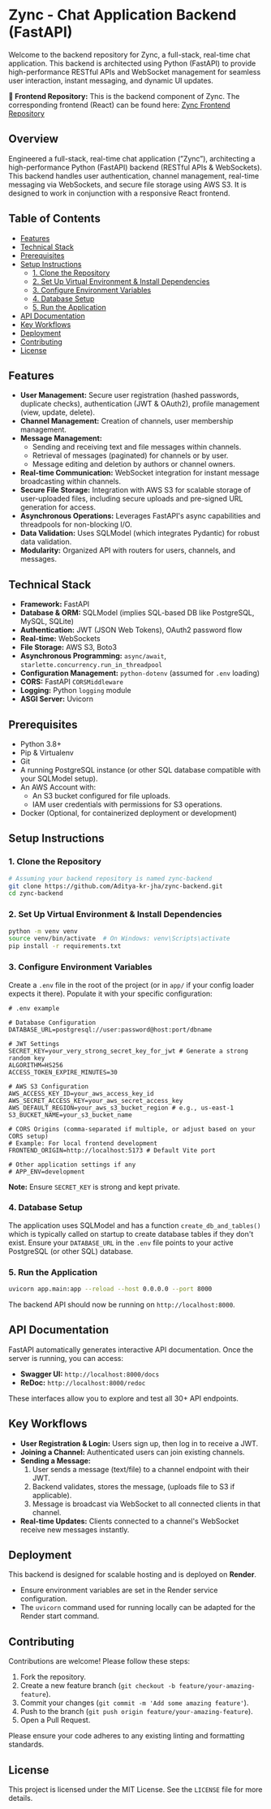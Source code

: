 # Zync - Chat Application Backend (FastAPI)

Welcome to the backend repository for Zync, a full-stack, real-time chat application. This backend is architected using Python (FastAPI) to provide high-performance RESTful APIs and WebSocket management for seamless user interaction, instant messaging, and dynamic UI updates.

**🚀 Frontend Repository:**
This is the backend component of Zync. The corresponding frontend (React) can be found here:
[Zync Frontend Repository](https://github.com/Aditya-kr-jha/chatapp-frontend)

## Overview

Engineered a full-stack, real-time chat application (”Zync”), architecting a high-performance Python (FastAPI) backend (RESTful APIs & WebSockets). This backend handles user authentication, channel management, real-time messaging via WebSockets, and secure file storage using AWS S3. It is designed to work in conjunction with a responsive React frontend.

## Table of Contents

- [Features](#features)
- [Technical Stack](#technical-stack)
- [Prerequisites](#prerequisites)
- [Setup Instructions](#setup-instructions)
  - [1. Clone the Repository](#1-clone-the-repository)
  - [2. Set Up Virtual Environment & Install Dependencies](#2-set-up-virtual-environment--install-dependencies)
  - [3. Configure Environment Variables](#3-configure-environment-variables)
  - [4. Database Setup](#4-database-setup)
  - [5. Run the Application](#5-run-the-application)
- [API Documentation](#api-documentation)
- [Key Workflows](#key-workflows)
- [Deployment](#deployment)
- [Contributing](#contributing)
- [License](#license)

## Features

-   **User Management:** Secure user registration (hashed passwords, duplicate checks), authentication (JWT & OAuth2), profile management (view, update, delete).
-   **Channel Management:** Creation of channels, user membership management.
-   **Message Management:**
    -   Sending and receiving text and file messages within channels.
    -   Retrieval of messages (paginated) for channels or by user.
    -   Message editing and deletion by authors or channel owners.
-   **Real-time Communication:** WebSocket integration for instant message broadcasting within channels.
-   **Secure File Storage:** Integration with AWS S3 for scalable storage of user-uploaded files, including secure uploads and pre-signed URL generation for access.
-   **Asynchronous Operations:** Leverages FastAPI's async capabilities and threadpools for non-blocking I/O.
-   **Data Validation:** Uses SQLModel (which integrates Pydantic) for robust data validation.
-   **Modularity:** Organized API with routers for users, channels, and messages.

## Technical Stack

-   **Framework:** FastAPI
-   **Database & ORM:** SQLModel (implies SQL-based DB like PostgreSQL, MySQL, SQLite)
-   **Authentication:** JWT (JSON Web Tokens), OAuth2 password flow
-   **Real-time:** WebSockets
-   **File Storage:** AWS S3, Boto3
-   **Asynchronous Programming:** `async/await`, `starlette.concurrency.run_in_threadpool`
-   **Configuration Management:** `python-dotenv` (assumed for `.env` loading)
-   **CORS:** FastAPI `CORSMiddleware`
-   **Logging:** Python `logging` module
-   **ASGI Server:** Uvicorn

## Prerequisites

-   Python 3.8+
-   Pip & Virtualenv
-   Git
-   A running PostgreSQL instance (or other SQL database compatible with your SQLModel setup).
-   An AWS Account with:
    -   An S3 bucket configured for file uploads.
    -   IAM user credentials with permissions for S3 operations.
-   Docker (Optional, for containerized deployment or development)

## Setup Instructions

### 1. Clone the Repository

```bash
# Assuming your backend repository is named zync-backend
git clone https://github.com/Aditya-kr-jha/zync-backend.git
cd zync-backend
```

### 2. Set Up Virtual Environment & Install Dependencies

```bash
python -m venv venv
source venv/bin/activate  # On Windows: venv\Scripts\activate
pip install -r requirements.txt
```

### 3. Configure Environment Variables

Create a `.env` file in the root of the project (or in `app/` if your config loader expects it there). Populate it with your specific configuration:

```env
# .env example

# Database Configuration
DATABASE_URL=postgresql://user:password@host:port/dbname

# JWT Settings
SECRET_KEY=your_very_strong_secret_key_for_jwt # Generate a strong random key
ALGORITHM=HS256
ACCESS_TOKEN_EXPIRE_MINUTES=30

# AWS S3 Configuration
AWS_ACCESS_KEY_ID=your_aws_access_key_id
AWS_SECRET_ACCESS_KEY=your_aws_secret_access_key
AWS_DEFAULT_REGION=your_aws_s3_bucket_region # e.g., us-east-1
S3_BUCKET_NAME=your_s3_bucket_name

# CORS Origins (comma-separated if multiple, or adjust based on your CORS setup)
# Example: For local frontend development
FRONTEND_ORIGIN=http://localhost:5173 # Default Vite port

# Other application settings if any
# APP_ENV=development
```
**Note:** Ensure `SECRET_KEY` is strong and kept private.

### 4. Database Setup

The application uses SQLModel and has a function `create_db_and_tables()` which is typically called on startup to create database tables if they don't exist.
Ensure your `DATABASE_URL` in the `.env` file points to your active PostgreSQL (or other SQL) database.

### 5. Run the Application

```bash
uvicorn app.main:app --reload --host 0.0.0.0 --port 8000
```
The backend API should now be running on `http://localhost:8000`.

## API Documentation

FastAPI automatically generates interactive API documentation. Once the server is running, you can access:
-   **Swagger UI:** `http://localhost:8000/docs`
-   **ReDoc:** `http://localhost:8000/redoc`

These interfaces allow you to explore and test all 30+ API endpoints.

## Key Workflows

-   **User Registration & Login:** Users sign up, then log in to receive a JWT.
-   **Joining a Channel:** Authenticated users can join existing channels.
-   **Sending a Message:**
    1.  User sends a message (text/file) to a channel endpoint with their JWT.
    2.  Backend validates, stores the message, (uploads file to S3 if applicable).
    3.  Message is broadcast via WebSocket to all connected clients in that channel.
-   **Real-time Updates:** Clients connected to a channel's WebSocket receive new messages instantly.

## Deployment

This backend is designed for scalable hosting and is deployed on **Render**.
-   Ensure environment variables are set in the Render service configuration.
-   The `uvicorn` command used for running locally can be adapted for the Render start command.

## Contributing

Contributions are welcome! Please follow these steps:
1.  Fork the repository.
2.  Create a new feature branch (`git checkout -b feature/your-amazing-feature`).
3.  Commit your changes (`git commit -m 'Add some amazing feature'`).
4.  Push to the branch (`git push origin feature/your-amazing-feature`).
5.  Open a Pull Request.

Please ensure your code adheres to any existing linting and formatting standards.

## License

This project is licensed under the MIT License. See the `LICENSE` file for more details.
